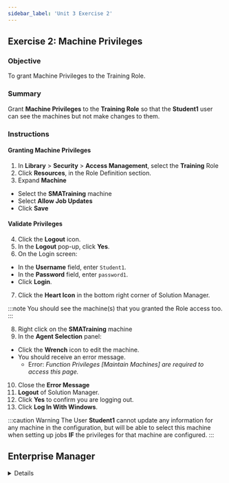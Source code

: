 ```yaml
---
sidebar_label: 'Unit 3 Exercise 2'
---
```


## Exercise 2: Machine Privileges

### Objective

To grant Machine Privileges to the Training Role.

### Summary

Grant  **Machine Privileges** to the **Training Role** so that the **Student1** user can see the machines but not make changes to them.

### Instructions

#### Granting Machine Privileges

1.  In **Library** > **Security** > **Access Management**, select the **Training** Role
2.  Click **Resources**, in the Role Definition section.
3.  Expand **Machine**
  * Select the **SMATraining** machine
  * Select **Allow Job Updates**
  * Click **Save**

#### Validate Privileges

4.  Click the **Logout** icon.
5.  In the **Logout** pop-up, click **Yes**.
6.  On the Login screen:
  * In the **Username** field, enter ```Student1```.
  * In the **Password** field, enter ```password1```.
  * Click **Login**.
7.  Click the **Heart Icon** in the bottom right corner of Solution Manager.

:::note
You should see the machine(s) that you granted the Role access too.
:::

8. Right click on the **SMATraining** machine
9. In the **Agent Selection** panel:
  * Click the **Wrench** icon to edit the machine. 
  * You should receive an error message.
    * Error: _Function Privileges [Maintain Machines] are required to access this page._
10. Close the **Error Message**
11. **Logout** of Solution Manager. 
12. Click **Yes** to confirm you are logging out.
13. Click **Log In With Windows**.

:::caution Warning
The User **Student1** cannot update any information for any machine in the configuration, but will be able to select this machine when setting up jobs **IF** the privileges for that machine are configured.
:::

## Enterprise Manager

<details>

:::tip [Walkthrough Video - Unit 3 Exercise 2](../static/videobasic/U3E2.mp4)
:::

#### Granting Machine Privileges

1. In the **Security** section, expand **Privileges** 
2. Double click on **Machine Privileges**. 
3. In the **Select Role** drop-down, select the **Training** Role.
4. In the **Revoked** column, click **SMATraining** and then click the the green arrow (pointing to the right) to move it to the **Granted** column.
5. Close the **Machine Privileges** tab.

#### Verify the Machine Privileges

21. Click the **Lock** icon in the top left corner to log out of Enterprise Manager.
22. In the **Confirm Logout** window, click **OK**.
23. From the OpCon/xps Login screen:
  * In the **Username** field, enter ```Student1```.
  * In the **Password** field, enter ```password1```.
  * Click **Login**.
24. In **Operations**, double click **Machine Status**.
25. In **Machine Status** tab, right click the **SMATraining** machine.
26. Validate that the user cannot change the communication status of the machine.
27. Attempt to select **Edit Machine**. You should receive an error message.
28. Close the **Machine Status** tab.
29. Logout of Enterprise Manager. 
30. Click **OK** to confirm you are logging out.
31. Leave both the **Username** and the **Password** fields blank.
32. Click **Login**.

:::caution Warning
The User **Student1** cannot update any information for any machine in the configuration, but will be able to select this machine when setting up jobs **IF** the privileges for that machine are configured.
:::

</details>